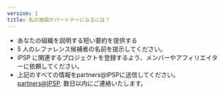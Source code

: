 ```yaml
---
version: 1
title: 私の施設がパートナーになるには？
---
```


- あなたの組織を説明する短い要約を提供する
- 5 人のレファレンス候補者の名前を提示してください。
- IPSP に関連するプロジェクトを登録するよう、メンバーやアフィリエイターに依頼してください。
- 上記のすべての情報をpartners@IPSPに送信してください。 <partners@IPSP>. 数日以内にご連絡いたします。
